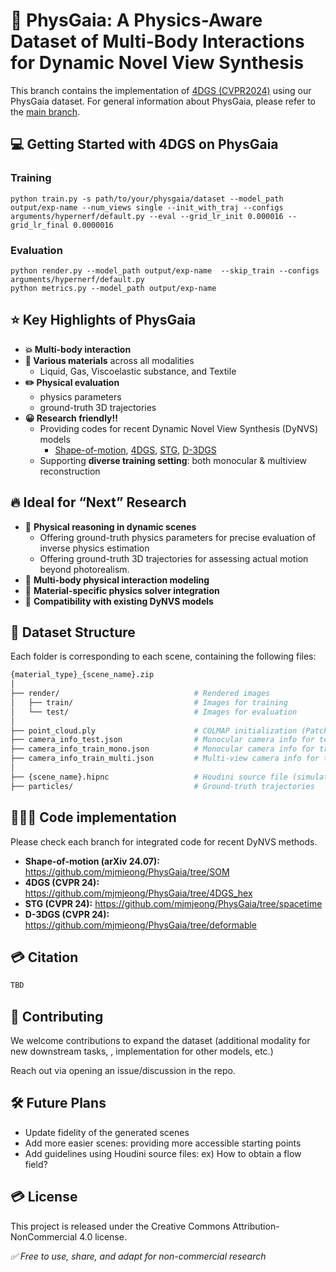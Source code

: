 # 🌱 PhysGaia: A Physics-Aware Dataset of Multi-Body Interactions for Dynamic Novel View Synthesis

This branch contains the implementation of [4DGS (CVPR2024)](https://github.com/hustvl/4DGaussians) using our PhysGaia dataset.
For general information about PhysGaia, please refer to the [main branch](https://github.com/mjmjeong/PhysGaia).

## **💻 Getting Started with 4DGS on PhysGaia**

### Training

```
python train.py -s path/to/your/physgaia/dataset --model_path output/exp-name --num_views single --init_with_traj --configs arguments/hypernerf/default.py --eval --grid_lr_init 0.000016 --grid_lr_final 0.0000016
```

### Evaluation

```
python render.py --model_path output/exp-name  --skip_train --configs arguments/hypernerf/default.py
python metrics.py --model_path output/exp-name 
```

## **⭐️ Key Highlights of PhysGaia**

- **💥 Multi-body interaction**
- **💎 Various materials** across all modalities
    - Liquid, Gas, Viscoelastic substance, and Textile
- **✏️ Physical evaluation**
    - physics parameters
    - ground-truth 3D trajectories
- **😀 Research friendly!!**
    - Providing codes for recent Dynamic Novel View Synthesis (DyNVS) models
        - [Shape-of-motion](https://github.com/mjmjeong/PhysGaia/tree/SOM), [4DGS](https://github.com/mjmjeong/PhysGaia/tree/4DGS_hex), [STG](https://github.com/mjmjeong/PhysGaia/tree/spacetime), [D-3DGS](https://github.com/mjmjeong/PhysGaia/tree/deformable)
    - Supporting **diverse training setting**: both monocular & multiview reconstruction

## **🔥 Ideal for “Next” Research**

- 🧠 **Physical reasoning in dynamic scenes**
    - Offering ground-truth physics parameters for precise evaluation of inverse physics estimation
    - Offering ground-truth 3D trajectories for assessing actual motion beyond photorealism.
- 🤝 **Multi-body physical interaction modeling**
- 🧪 **Material-specific physics solver integration**
- 🧬 **Compatibility with existing DyNVS models**

## **📂 Dataset Structure**

Each folder is corresponding to each scene, containing the following files:

```bash
{material_type}_{scene_name}.zip
│
├── render/                              # Rendered images
│   ├── train/                           # Images for training
│   └── test/                            # Images for evaluation
│
├── point_cloud.ply                      # COLMAP initialization (PatchMatch & downsampling)
├── camera_info_test.json                # Monocular camera info for test
├── camera_info_train_mono.json          # Monocular camera info for training
├── camera_info_train_multi.json         # Multi-view camera info for training
│
├── {scene_name}.hipnc                   # Houdini source file (simulation or scene setup)
├── particles/                           # Ground-truth trajectories

```

## **👩🏻‍💻 Code implementation**

Please check each branch for integrated code for recent DyNVS methods.

- **Shape-of-motion (arXiv 24.07):** https://github.com/mjmjeong/PhysGaia/tree/SOM
- **4DGS (CVPR 24):** https://github.com/mjmjeong/PhysGaia/tree/4DGS_hex
- **STG (CVPR 24):** https://github.com/mjmjeong/PhysGaia/tree/spacetime
- **D-3DGS (CVPR 24):** https://github.com/mjmjeong/PhysGaia/tree/deformable

## **💳 Citation**

```bash
TBD

```

## 🤝 Contributing

We welcome contributions to expand the dataset (additional modality for new downstream tasks, , implementation for other models, etc.)

Reach out via opening an issue/discussion in the repo.


## 🛠️ Future Plans

- Update fidelity of the generated scenes
- Add more easier scenes: providing more accessible starting points
- Add guidelines using Houdini source files: ex) How to obtain a flow field?

## **💳 License**

This project is released under the Creative Commons Attribution-NonCommercial 4.0 license.

*✅ Free to use, share, and adapt for non-commercial research*
